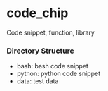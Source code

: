 # code_chip
Code snippet, function, library

### Directory Structure
- bash: bash code snippet
- python: python code snippet
- data: test data 
